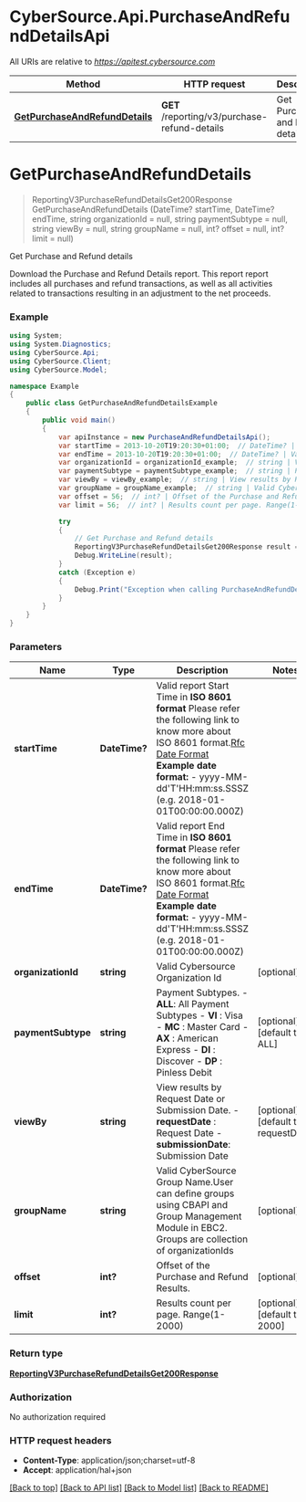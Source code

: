 # CyberSource.Api.PurchaseAndRefundDetailsApi

All URIs are relative to *https://apitest.cybersource.com*

Method | HTTP request | Description
------------- | ------------- | -------------
[**GetPurchaseAndRefundDetails**](PurchaseAndRefundDetailsApi.md#getpurchaseandrefunddetails) | **GET** /reporting/v3/purchase-refund-details | Get Purchase and Refund details


<a name="getpurchaseandrefunddetails"></a>
# **GetPurchaseAndRefundDetails**
> ReportingV3PurchaseRefundDetailsGet200Response GetPurchaseAndRefundDetails (DateTime? startTime, DateTime? endTime, string organizationId = null, string paymentSubtype = null, string viewBy = null, string groupName = null, int? offset = null, int? limit = null)

Get Purchase and Refund details

Download the Purchase and Refund Details report. This report report includes all purchases and refund transactions, as well as all activities related to transactions resulting in an adjustment to the net proceeds. 

### Example
```csharp
using System;
using System.Diagnostics;
using CyberSource.Api;
using CyberSource.Client;
using CyberSource.Model;

namespace Example
{
    public class GetPurchaseAndRefundDetailsExample
    {
        public void main()
        {
            var apiInstance = new PurchaseAndRefundDetailsApi();
            var startTime = 2013-10-20T19:20:30+01:00;  // DateTime? | Valid report Start Time in **ISO 8601 format** Please refer the following link to know more about ISO 8601 format.[Rfc Date Format](https://xml2rfc.tools.ietf.org/public/rfc/html/rfc3339.html#anchor14)  **Example date format:**   - yyyy-MM-dd'T'HH:mm:ss.SSSZ (e.g. 2018-01-01T00:00:00.000Z) 
            var endTime = 2013-10-20T19:20:30+01:00;  // DateTime? | Valid report End Time in **ISO 8601 format** Please refer the following link to know more about ISO 8601 format.[Rfc Date Format](https://xml2rfc.tools.ietf.org/public/rfc/html/rfc3339.html#anchor14)  **Example date format:**   - yyyy-MM-dd'T'HH:mm:ss.SSSZ (e.g. 2018-01-01T00:00:00.000Z) 
            var organizationId = organizationId_example;  // string | Valid Cybersource Organization Id (optional) 
            var paymentSubtype = paymentSubtype_example;  // string | Payment Subtypes.   - **ALL**:  All Payment Subtypes   - **VI** :  Visa   - **MC** :  Master Card   - **AX** :  American Express   - **DI** :  Discover   - **DP** :  Pinless Debit  (optional)  (default to ALL)
            var viewBy = viewBy_example;  // string | View results by Request Date or Submission Date.   - **requestDate** : Request Date   - **submissionDate**: Submission Date  (optional)  (default to requestDate)
            var groupName = groupName_example;  // string | Valid CyberSource Group Name.User can define groups using CBAPI and Group Management Module in EBC2. Groups are collection of organizationIds (optional) 
            var offset = 56;  // int? | Offset of the Purchase and Refund Results. (optional) 
            var limit = 56;  // int? | Results count per page. Range(1-2000) (optional)  (default to 2000)

            try
            {
                // Get Purchase and Refund details
                ReportingV3PurchaseRefundDetailsGet200Response result = apiInstance.GetPurchaseAndRefundDetails(startTime, endTime, organizationId, paymentSubtype, viewBy, groupName, offset, limit);
                Debug.WriteLine(result);
            }
            catch (Exception e)
            {
                Debug.Print("Exception when calling PurchaseAndRefundDetailsApi.GetPurchaseAndRefundDetails: " + e.Message );
            }
        }
    }
}
```

### Parameters

Name | Type | Description  | Notes
------------- | ------------- | ------------- | -------------
 **startTime** | **DateTime?**| Valid report Start Time in **ISO 8601 format** Please refer the following link to know more about ISO 8601 format.[Rfc Date Format](https://xml2rfc.tools.ietf.org/public/rfc/html/rfc3339.html#anchor14)  **Example date format:**   - yyyy-MM-dd&#39;T&#39;HH:mm:ss.SSSZ (e.g. 2018-01-01T00:00:00.000Z)  | 
 **endTime** | **DateTime?**| Valid report End Time in **ISO 8601 format** Please refer the following link to know more about ISO 8601 format.[Rfc Date Format](https://xml2rfc.tools.ietf.org/public/rfc/html/rfc3339.html#anchor14)  **Example date format:**   - yyyy-MM-dd&#39;T&#39;HH:mm:ss.SSSZ (e.g. 2018-01-01T00:00:00.000Z)  | 
 **organizationId** | **string**| Valid Cybersource Organization Id | [optional] 
 **paymentSubtype** | **string**| Payment Subtypes.   - **ALL**:  All Payment Subtypes   - **VI** :  Visa   - **MC** :  Master Card   - **AX** :  American Express   - **DI** :  Discover   - **DP** :  Pinless Debit  | [optional] [default to ALL]
 **viewBy** | **string**| View results by Request Date or Submission Date.   - **requestDate** : Request Date   - **submissionDate**: Submission Date  | [optional] [default to requestDate]
 **groupName** | **string**| Valid CyberSource Group Name.User can define groups using CBAPI and Group Management Module in EBC2. Groups are collection of organizationIds | [optional] 
 **offset** | **int?**| Offset of the Purchase and Refund Results. | [optional] 
 **limit** | **int?**| Results count per page. Range(1-2000) | [optional] [default to 2000]

### Return type

[**ReportingV3PurchaseRefundDetailsGet200Response**](ReportingV3PurchaseRefundDetailsGet200Response.md)

### Authorization

No authorization required

### HTTP request headers

 - **Content-Type**: application/json;charset=utf-8
 - **Accept**: application/hal+json

[[Back to top]](#) [[Back to API list]](../README.md#documentation-for-api-endpoints) [[Back to Model list]](../README.md#documentation-for-models) [[Back to README]](../README.md)

